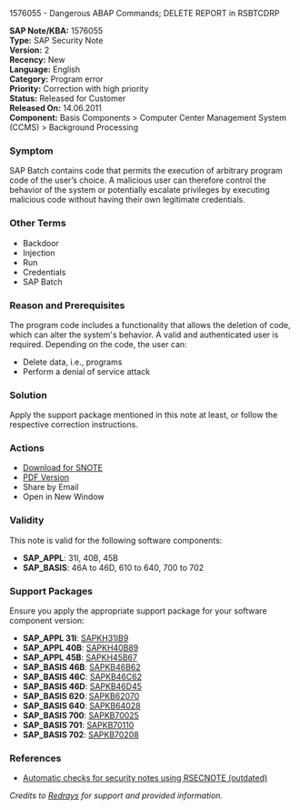 1576055 - Dangerous ABAP Commands; DELETE REPORT in RSBTCDRP

**SAP Note/KBA:** 1576055  
**Type:** SAP Security Note  
**Version:** 2  
**Recency:** New  
**Language:** English  
**Category:** Program error  
**Priority:** Correction with high priority  
**Status:** Released for Customer  
**Released On:** 14.06.2011  
**Component:** Basis Components > Computer Center Management System (CCMS) > Background Processing

### Symptom
SAP Batch contains code that permits the execution of arbitrary program code of the user’s choice. A malicious user can therefore control the behavior of the system or potentially escalate privileges by executing malicious code without having their own legitimate credentials.

### Other Terms
- Backdoor
- Injection
- Run
- Credentials
- SAP Batch

### Reason and Prerequisites
The program code includes a functionality that allows the deletion of code, which can alter the system's behavior. A valid and authenticated user is required. Depending on the code, the user can:
- Delete data, i.e., programs
- Perform a denial of service attack

### Solution
Apply the support package mentioned in this note at least, or follow the respective correction instructions.

### Actions
- [Download for SNOTE](https://notesdownloads.sap.com/note/0040000009351082017)
- [PDF Version](https://me.sap.com/sap/support/sfm/notes/print/0001576055?language=en-US&token=26CC5D4ACD524AEB3F835A4DFA0BF36E)
- Share by Email
- Open in New Window

### Validity
This note is valid for the following software components:
- **SAP_APPL**: 31I, 40B, 45B
- **SAP_BASIS**: 46A to 46D, 610 to 640, 700 to 702

### Support Packages
Ensure you apply the appropriate support package for your software component version:
- **SAP_APPL 31I**: [SAPKH31IB9](https://me.sap.com/supportpackage/SAPKH31IB9)
- **SAP_APPL 40B**: [SAPKH40B89](https://me.sap.com/supportpackage/SAPKH40B89)
- **SAP_APPL 45B**: [SAPKH45B67](https://me.sap.com/supportpackage/SAPKH45B67)
- **SAP_BASIS 46B**: [SAPKB46B62](https://me.sap.com/supportpackage/SAPKB46B62)
- **SAP_BASIS 46C**: [SAPKB46C62](https://me.sap.com/supportpackage/SAPKB46C62)
- **SAP_BASIS 46D**: [SAPKB46D45](https://me.sap.com/supportpackage/SAPKB46D45)
- **SAP_BASIS 620**: [SAPKB62070](https://me.sap.com/supportpackage/SAPKB62070)
- **SAP_BASIS 640**: [SAPKB64028](https://me.sap.com/supportpackage/SAPKB64028)
- **SAP_BASIS 700**: [SAPKB70025](https://me.sap.com/supportpackage/SAPKB70025)
- **SAP_BASIS 701**: [SAPKB70110](https://me.sap.com/supportpackage/SAPKB70110)
- **SAP_BASIS 702**: [SAPKB70208](https://me.sap.com/supportpackage/SAPKB70208)

### References
- [Automatic checks for security notes using RSECNOTE (outdated)](https://me.sap.com/notes/888889)

*Credits to [Redrays](https://redrays.io) for support and provided information.*